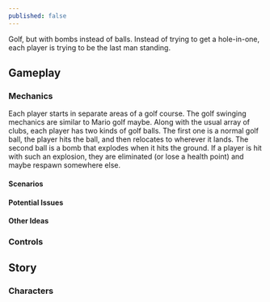 ```yaml
---
published: false
---
```

Golf, but with bombs instead of balls. Instead of trying to get a hole-in-one, each player is trying to be the last man standing.

## Gameplay
### Mechanics
Each player starts in separate areas of a golf course. The golf swinging mechanics are similar to Mario golf maybe. Along with the usual array of clubs, each player has two kinds of golf balls. The first one is a normal golf ball, the player hits the ball, and then relocates to wherever it lands. The second ball is a bomb that explodes when it hits the ground. If a player is hit with such an explosion, they are eliminated (or lose a health point) and maybe respawn somewhere else.


#### Scenarios

#### Potential Issues

#### Other Ideas

### Controls

## Story

### Characters
